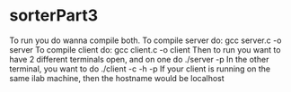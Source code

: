 # sorterPart3

To run you do wanna compile both. To compile server do: gcc server.c -o server    To compile client do: gcc client.c -o client
Then to run you want to have 2 different terminals open, and on one do ./server -p <port number>
In the other terminal, you want to do ./client -c <col name> -h <hostname> -p <port number>
If your client is running on the same ilab machine, then the hostname would be localhost
